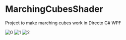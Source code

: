 # MarchingCubesShader
Project to make marching cubes work in Directx C# WPF

![0](https://user-images.githubusercontent.com/9057332/167258465-4019fefe-5e49-4d06-81aa-dcbfea69655c.jpg)
![1](https://user-images.githubusercontent.com/9057332/167258469-c1657f3d-499c-475d-9f87-dda4b0b29497.jpg)
![2](https://user-images.githubusercontent.com/9057332/167258470-5352adbd-690c-4f44-8899-b9b48b8e3041.jpg)
